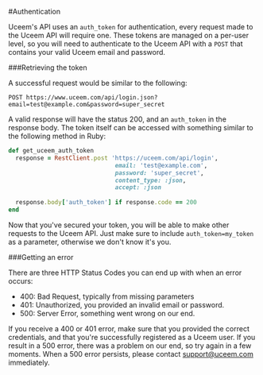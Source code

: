 #Authentication

Uceem's API uses an `auth_token` for authentication, every request made to the Uceem API will require one.  These tokens are managed on a per-user level, so you will need to authenticate to the Uceem API with a `POST` that contains your valid Uceem email and password.

###Retrieving the token

A successful request would be similar to the following:

    POST https://www.uceem.com/api/login.json?email=test@example.com&password=super_secret

A valid response will have the status 200, and an `auth_token` in the response body.  The token itself can be accessed with something similar to the following method in Ruby:

```ruby
def get_uceem_auth_token
  response = RestClient.post 'https://uceem.com/api/login',
                              email: 'test@example.com', 
                              password: 'super_secret', 
                              content_type: :json,
                              accept: :json
                                  
  response.body['auth_token'] if response.code == 200
end
```

Now that you've secured your token, you will be able to make other requests to the Uceem API. Just make sure to include `auth_token=my_token` as a parameter, otherwise we don't know it's you.

###Getting an error

There are three HTTP Status Codes you can end up with when an error occurs:

  - 400: Bad Request, typically from missing parameters
  - 401: Unauthorized, you provided an invalid email or password.
  - 500: Server Error, something went wrong on our end.

If you receive a 400 or 401 error, make sure that you provided the correct credentials, and that you're successfully registered as a Uceem user.  If you result in a 500 error, there was a problem on our end, so try again in a few moments.  When a 500 error persists, please contact <support@uceem.com> immediately.
